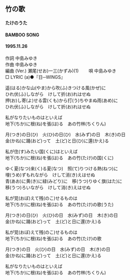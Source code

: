 ## 竹の歌
#### たけのうた
#### BAMBOO SONG
#### 1995.11.26

作詞     中島みゆき　　　　　   
作曲      中島みゆき  　　　   
編曲 (Ver.) 瀬尾(せお)一三(かずみ)(1)　　
唄     中島みゆき    
□ LYRIC (a)●『日─WINGS』  
  
遥(はる)かな山(やま)から吹(ふ)きつける風(かぜ)に  
ひれ伏(ふ)しながら　けして折(お)れはせぬ  
押(お)し寄(よ)せる雲(くも)から打(う)ちやまぬ雨(あめ)に  
ひれ伏(ふ)しながら　けして折(お)れはせぬ  
  
私がなりたいものはといえば  
地下(ちか)に根(ね)を張(は)る　あの竹林(ちくりん)  
  
月(つき)の日(ひ)　火(ひ)の日(ひ)　水(みず)の日　木(き)の日  
金(かね)に踊(おど)って　土(ど)と日(ひ)に還(かえ)る  
  
私が住(す)みたい国(くに)はといえば  
地下(ちか)に根(ね)を張(は)る　あの竹(たけ)の国(くに)  
  
ゆく夏(なつ)来(く)る夏(なつ)　照(て)りつける熱(ねつ)に  
埋(うめ)ずもれながら　けして消(き)えはせぬ  
青(あお)に黄(き)に緑(みどり)に　移(うつ)りゆく旗(はた)に  
移(うつ)ろいながら　けして消(き)えはせぬ  
  
私が覚(おぼ)えて残(のこ)せるものは  
地下(ちか)に根(ね)を張(は)る　あの竹(たけ)の歌(うた)  
  
月(つき)の日(ひ)　火(ひ)の日　水(みず)の日　木(き)の日  
金(かね)に踊(おど)って　土(ど)と日に還(かえ)る  
  
私が覚(おぼ)えて残(のこ)せるものは  
地下(ちか)に根(ね)を張(は)る　あの竹(たけ)の歌  
  
月(つき)の日　火(ひ)の日　水(みず)の日　木(き)の日  
金(かね)に踊(おど)って　土(ど)と日に還(かえ)る  
  
私がなりたいものはといえば  
地下(ちか)に根(ね)を張(は)る　あの竹林(ちくりん)  